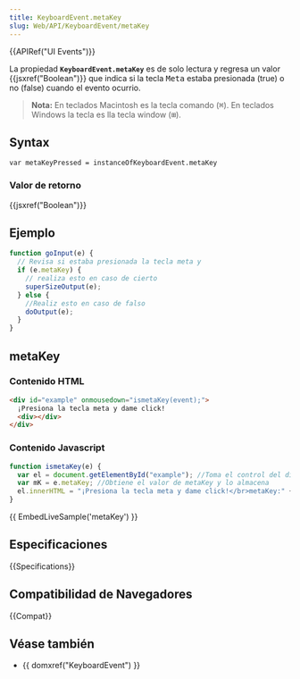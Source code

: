 ```yaml
---
title: KeyboardEvent.metaKey
slug: Web/API/KeyboardEvent/metaKey
---
```


{{APIRef("UI Events")}}

La propiedad **`KeyboardEvent.metaKey`** es de solo lectura y regresa un valor {{jsxref("Boolean")}} que indica si la tecla <kbd>Meta</kbd> estaba presionada (true) o no (false) cuando el evento ocurrio.

> **Nota:** En teclados Macintosh es la tecla comando (<kbd>⌘</kbd>). En teclados Windows la tecla es lla tecla window (<kbd>⊞</kbd>).

## Syntax

```
var metaKeyPressed = instanceOfKeyboardEvent.metaKey
```

### Valor de retorno

{{jsxref("Boolean")}}

## Ejemplo

```js
function goInput(e) {
  // Revisa si estaba presionada la tecla meta y
  if (e.metaKey) {
    // realiza esto en caso de cierto
    superSizeOutput(e);
  } else {
    //Realiz esto en caso de falso
    doOutput(e);
  }
}
```

## metaKey

### Contenido HTML

```html
<div id="example" onmousedown="ismetaKey(event);">
  ¡Presiona la tecla meta y dame click!
  <div></div>
</div>
```

### Contenido Javascript

```js
function ismetaKey(e) {
  var el = document.getElementById("example"); //Toma el control del div example
  var mK = e.metaKey; //Obtiene el valor de metaKey y lo almacena
  el.innerHTML = "¡Presiona la tecla meta y dame click!</br>metaKey:" + mK; //Muestra el valor de metaKey
}
```

{{ EmbedLiveSample('metaKey') }}

## Especificaciones

{{Specifications}}

## Compatibilidad de Navegadores

{{Compat}}

## Véase también

- {{ domxref("KeyboardEvent") }}

